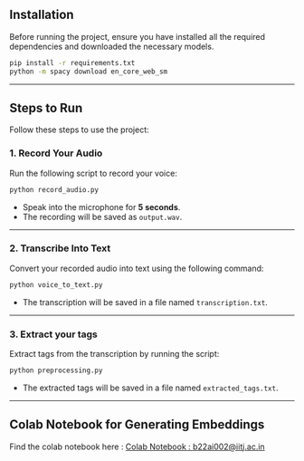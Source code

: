 ## Installation

Before running the project, ensure you have installed all the required dependencies and downloaded the necessary models.

```bash
pip install -r requirements.txt
python -m spacy download en_core_web_sm
```

---

## Steps to Run

Follow these steps to use the project:

### 1. Record Your Audio
Run the following script to record your voice:

```bash
python record_audio.py
```

- Speak into the microphone for **5 seconds**.
- The recording will be saved as `output.wav`.

---

### 2. Transcribe Into Text
Convert your recorded audio into text using the following command:

```bash
python voice_to_text.py
```

- The transcription will be saved in a file named `transcription.txt`.

---

### 3. Extract your tags
Extract tags from the transcription by running the script:

```bash
python preprocessing.py
```

- The extracted tags will be saved in a file named `extracted_tags.txt`.

---

## Colab Notebook for Generating Embeddings

Find the colab notebook here : [Colab Notebook : b22ai002@iitj.ac.in](https://colab.research.google.com/drive/1X6qDHoGEqQzxzz1wXFxEZaNliE5qCMyt?usp=sharing)